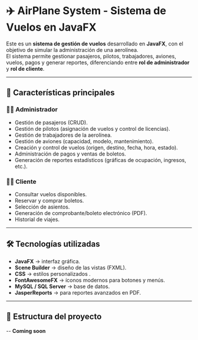 # ✈️ AirPlane System - Sistema de Vuelos en JavaFX

Este es un **sistema de gestión de vuelos** desarrollado en **JavaFX**, con el objetivo de simular la administración de una aerolínea.  
El sistema permite gestionar pasajeros, pilotos, trabajadores, aviones, vuelos, pagos y generar reportes, diferenciando entre **rol de administrador** y **rol de cliente**.  

---

## 📌 Características principales

### 👨‍💼 Administrador
- Gestión de pasajeros (CRUD).
- Gestión de pilotos (asignación de vuelos y control de licencias).
- Gestión de trabajadores de la aerolínea.
- Gestión de aviones (capacidad, modelo, mantenimiento).
- Creación y control de vuelos (origen, destino, fecha, hora, estado).
- Administración de pagos y ventas de boletos.
- Generación de reportes estadísticos (gráficas de ocupación, ingresos, etc.).

### 🧑‍💻 Cliente
- Consultar vuelos disponibles.
- Reservar y comprar boletos.
- Selección de asientos.
- Generación de comprobante/boleto electrónico (PDF).
- Historial de viajes.

---

## 🛠️ Tecnologías utilizadas
- **JavaFX** → interfaz gráfica.
- **Scene Builder** → diseño de las vistas (FXML).
- **CSS** → estilos personalizados .
- **FontAwesomeFX** → íconos modernos para botones y menús.
- **MySQL / SQL Server** → base de datos.
- **JasperReports** → para reportes avanzados en PDF.

---

## 📂 Estructura del proyecto
-- **Coming soon**
